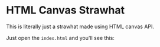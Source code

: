 # HTML Canvas Strawhat

This is literally just a strawhat made using HTML canvas API.

Just open the `index.html` and you'll see this:
